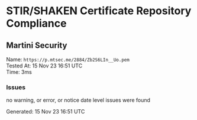 # STIR/SHAKEN Certificate Repository Compliance

## Martini Security

Name: `https://p.mtsec.me/2884/Zb2S6LIn__Uo.pem`\
Tested At: 15 Nov 23 16:51 UTC\
Time: 3ms

### Issues

no warning, or error, or notice date level issues were found

Generated: 15 Nov 23 16:51 UTC